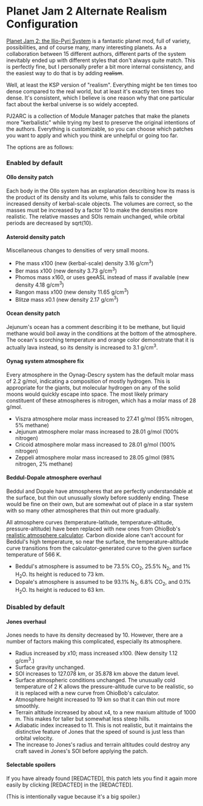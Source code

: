 # Planet Jam 2 Alternate Realism Configuration

[Planet Jam 2: the Ilio-Pyri System](https://forum.kerbalspaceprogram.com/index.php?/topic/211156-v101-central-fire-planet-jam-2-armstrongs-limit-homeworld-in-the-ilio-pyri-planetary-system/) is a fantastic planet mod, full of variety, possibilities, and of course many, many interesting planets.
As a collaboration between 15 different authors, different parts of the system inevitably ended up with different styles that don't always quite match. This is perfectly fine, but I personally prefer a bit more internal consistency, and the easiest way to do that is by adding ~~realism~~.

Well, at least the KSP version of "realism". Everything might be ten times too dense compared to the real world, but at least it's exactly ten times too dense. It's consistent, which I believe is one reason why that one particular fact about the kerbal universe is so widely accepted.

PJ2ARC is a collection of Module Manager patches that make the planets more "kerbalistic" while trying my best to preserve the original intentions of the authors. Everything is customizable, so you can choose which patches you want to apply and which you think are unhelpful or going too far.

The options are as follows:

### Enabled by default
#### Ollo density patch
Each body in the Ollo system has an explanation describing how its mass is the product of its density and its volume, whis fails to consider the increased density of kerbal-scale objects. The volumes are correct, so the masses must be increased by a factor 10 to make the densities more realistic. The relative masses and SOIs remain unchanged, while orbital periods are decreased by sqrt(10).

#### Asteroid density patch 
Miscellaneous changes to densities of very small moons.

* Phe mass x100 (new (kerbal-scale) density 3.16 g/cm<sup>3</sup>)
* Ber mass x100 (new density 3.73 g/cm<sup>3</sup>)
* Phomos mass x160, or uses geeASL instead of mass if available (new density 4.18 g/cm<sup>3</sup>)
* Rangon mass x100 (new density 11.65 g/cm<sup>3</sup>)
* Blitzø mass x0.1 (new density 2.17 g/cm<sup>3</sup>)
  
#### Ocean density patch
Jejunum's ocean has a comment describing it to be methane, but liquid methane would boil away in the conditions at the bottom of the atmosphere. The ocean's scorching temperature and orange color demonstrate that it is actually lava instead, so its density is increased to 3.1 g/cm<sup>3</sup>.

#### Oynag system atmosphere fix
Every atmosphere in the Oynag-Descry system has the default molar mass of 2.2 g/mol, indicating a composition of mostly hydrogen. This is appropriate for the giants, but molecular hydrogen on any of the solid moons would quickly escape into space. The most likely primary constituent of these atmospheres is nitrogen, which has a molar mass of 28 g/mol.
* Viszra atmosphere molar mass increased to 27.41 g/mol (95% nitrogen, 5% methane)
* Jejunum atmosphere molar mass increased to 28.01 g/mol (100% nitrogen)
* Cricoid atmosphere molar mass increased to 28.01 g/mol (100% nitrogen)
* Zeppeli atmosphere molar mass increased to 28.05 g/mol (98% nitrogen, 2% methane)

#### Beddul-Dopale atmosphere overhaul
Beddul and Dopale have atmospheres that are perfectly understandable at the surface, but thin out unusually slowly before suddenly ending. These would be fine on their own, but are somewhat out of place in a star system with so many other atmospheres that thin out more gradually.

All atmosphere curves (temperature-latitude, temperature-altitude, pressure-altitude) have been replaced with new ones from OhioBob's [realistic atmosphere calculator](https://forum.kerbalspaceprogram.com/index.php?/topic/158163-make-your-own-atmospheres-for-ksp-automatically/).
Carbon dioxide alone can't account for Beddul's high temperature, so near the surface, the temperature-altitude curve transitions from the calculator-generated curve to the given surface temperature of 566 K.

* Beddul's atmosphere is assumed to be 73.5% CO<sub>2</sub>, 25.5% N<sub>2</sub>, and 1% H<sub>2</sub>O. Its height is reduced to 73 km.
* Dopale's atmosphere is assumed to be 93.1% N<sub>2</sub>, 6.8% CO<sub>2</sub>, and 0.1% H<sub>2</sub>O. Its height is reduced to 63 km.

### Disabled by default

#### Jones overhaul
Jones needs to have its density decreased by 10. However, there are a number of factors making this complicated, especially its atmosphere.
* Radius increased by x10; mass increased x100. (New density 1.12 g/cm<sup>3</sup>.)
* Surface gravity unchanged.
* SOI increases to 127.078 km, or 35.878 km above the datum level.
* Surface atmospheric conditions unchanged. The unusually cold temperature of 2 K allows the pressure-altitude curve to be realistic, so it is replaced with a new curve from OhioBob's calculator.
* Atmosphere height increased to 19 km so that it can thin out more smoothly.
* Terrain altitude increased by about x4, to a new maxium altitude of 1000 m. This makes for taller but somewhat less steep hills.
* Adiabatic index increased to 11. This is not realistic, but it maintains the distinctive feature of Jones that the speed of sound is just less than orbital velocity.
* The increase to Jones's radius and terrain altitudes could destroy any craft saved in Jones's SOI before applying the patch.

#### Selectable spoilers
If you have already found [REDACTED], this patch lets you find it again more easily by clicking [REDACTED] in the [REDACTED].

(This is intentionally vague because it's a big spoiler.)
